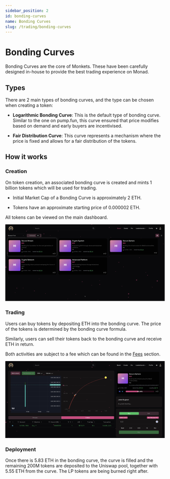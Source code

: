 ```yaml
---
sidebar_position: 2
id: bonding-curves
name: Bonding Curves
slug: /trading/bonding-curves
---
```


# Bonding Curves

Bonding Curves are the core of Monkets. These have been carefully designed in-house to provide the best trading experience on Monad.

## Types

There are 2 main types of bonding curves, and the type can be chosen when creating a token:

- **Logarithmic Bonding Curve**: This is the default type of bonding curve. Similar to the one on pump.fun, this curve ensured that price modifies based on demand and early buyers are incentivised.

- **Fair Distribution Curve**: This curve represents a mechanism where the price is fixed and allows for a fair distribution of the tokens.

## How it works

### Creation

On token creation, an associated bonding curve is created and mints 1 billion tokens which will be used for trading.

- Initial Market Cap of a Bonding Curve is approximately 2 ETH.

- Tokens have an approximate starting price of 0.000002 ETH.

All tokens can be viewed on the main dashboard.

![Main Page](../../static/img/new/board.png)

### Trading

Users can buy tokens by depositing ETH into the bonding curve. The price of the tokens is determined by the bonding curve formula.

Similarly, users can sell their tokens back to the bonding curve and receive ETH in return.

Both activities are subject to a fee which can be found in the [Fees](/trading/fees) section.

![Trading](../../static/img/new/token.png)

### Deployment

Once there is 5.83 ETH in the bonding curve, the curve is filled and the remaining 200M tokens are deposited to the Uniswap pool, together with 5.55 ETH from the curve. The LP tokens are being burned right after.

